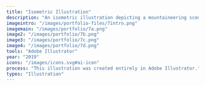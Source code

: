 ```yaml
---
title: "Isometric Illustration"
description: "An isometric illustration depicting a mountaineering scene."
imageintro: "/images/portfolio-files/7intro.png"
imagemain: "/images/portfolio/7a.png"
image2: "/images/portfolio/7b.png"
image3: "/images/portfolio/7c.png"
image4: "/images/portfolio/7d.png"
tools: "Adobe Illustrator"
year: "2019"
icons: "/images/icons.svg#ai-icon"
process: "This illustration was created entirely in Adobe Illustrator."
types: "Illustration"
---
```

